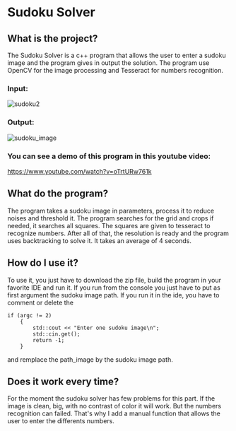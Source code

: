 # Sudoku Solver
## What is the project?
The Sudoku Solver is a c++ program that allows the user to enter a sudoku image and the program gives in output the solution. The program use OpenCV for the image
processing and Tesseract for numbers recognition.

### Input:
![sudoku2](https://user-images.githubusercontent.com/93351393/211330981-d95aa652-090a-456e-b4c5-bc9a2e0c4939.png)
### Output:
![sudoku_image](https://user-images.githubusercontent.com/93351393/211331298-118b821e-22b7-4d52-b20b-105d9960af4d.png)

### You can see a demo of this program in this youtube video: 
https://www.youtube.com/watch?v=oTrtURw761k

## What do the program?
The program takes a sudoku image in parameters, process it to reduce noises and threshold it. The program searches for the grid and crops if needed, it searches all squares. The squares are given to tesseract to recognize numbers. After all of that, the resolution is ready and the program uses backtracking to solve it.
It takes an average of 4 seconds.

## How do I use it?
To use it, you just have to download the zip file, build the program in your favorite IDE and run it. If you run from the console you just have to put as first 
argument the sudoku image path. If you run it in the ide, you have to comment or delete the 
```
if (argc != 2)
	{
		std::cout << "Enter one sudoku image\n";
		std::cin.get();
		return -1;
	}
 ```
 and remplace the path_image by the sudoku image path.
 
 ## Does it work every time?
 For the moment the sudoku solver has few problems for this part. If the image is clean, big, with no contrast of color it will work.
 But the numbers recognition can failed. That's why I add a manual function that allows the user to enter the differents numbers.
